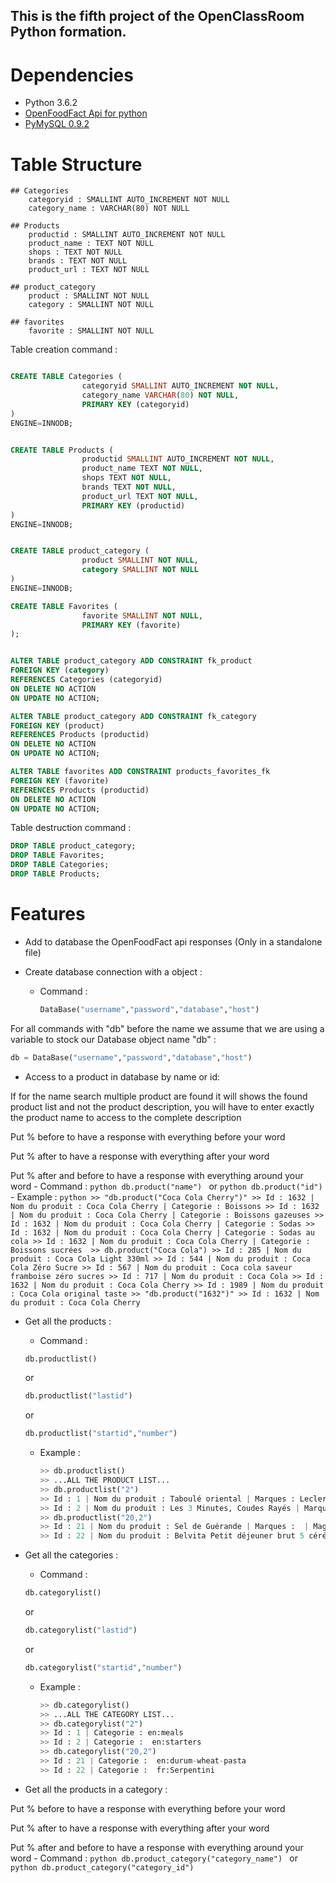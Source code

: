 ## This is the fifth project of the OpenClassRoom Python formation.

# Dependencies

- Python 3.6.2
- [OpenFoodFact Api for python](https://github.com/openfoodfacts/openfoodfacts-python)
- [PyMySQL 0.9.2](https://github.com/PyMySQL/PyMySQL)

# Table Structure

	## Categories
		categoryid : SMALLINT AUTO_INCREMENT NOT NULL 
		category_name : VARCHAR(80) NOT NULL

	## Products
		productid : SMALLINT AUTO_INCREMENT NOT NULL
		product_name : TEXT NOT NULL
		shops : TEXT NOT NULL
        brands : TEXT NOT NULL
        product_url : TEXT NOT NULL

    ## product_category
    	product : SMALLINT NOT NULL
    	category : SMALLINT NOT NULL

    ## favorites
    	favorite : SMALLINT NOT NULL


Table creation command :
```SQL

CREATE TABLE Categories (
                categoryid SMALLINT AUTO_INCREMENT NOT NULL,
                category_name VARCHAR(80) NOT NULL,
                PRIMARY KEY (categoryid)
)
ENGINE=INNODB;


CREATE TABLE Products (
                productid SMALLINT AUTO_INCREMENT NOT NULL,
                product_name TEXT NOT NULL,
                shops TEXT NOT NULL,
                brands TEXT NOT NULL,
                product_url TEXT NOT NULL,
                PRIMARY KEY (productid)
)
ENGINE=INNODB;


CREATE TABLE product_category (
                product SMALLINT NOT NULL,
                category SMALLINT NOT NULL
)
ENGINE=INNODB;

CREATE TABLE Favorites (
                favorite SMALLINT NOT NULL,
                PRIMARY KEY (favorite)
);


ALTER TABLE product_category ADD CONSTRAINT fk_product
FOREIGN KEY (category)
REFERENCES Categories (categoryid)
ON DELETE NO ACTION
ON UPDATE NO ACTION;

ALTER TABLE product_category ADD CONSTRAINT fk_category
FOREIGN KEY (product)
REFERENCES Products (productid)
ON DELETE NO ACTION
ON UPDATE NO ACTION;

ALTER TABLE favorites ADD CONSTRAINT products_favorites_fk
FOREIGN KEY (favorite)
REFERENCES Products (productid)
ON DELETE NO ACTION
ON UPDATE NO ACTION;
```

Table destruction command :
```SQL
DROP TABLE product_category;
DROP TABLE Favorites;
DROP TABLE Categories;
DROP TABLE Products;
```

# Features

- Add to database the OpenFoodFact api responses (Only in a standalone file)

- Create database connection with a object :

	- Command :
		```python
		DataBase("username","password","database","host")
		```

For all commands with "db" before the name we assume that we are using a variable to stock our Database object name "db" :
```python
db = DataBase("username","password","database","host")
```

- Access to a product in database by name or id:

If for the name search multiple product are found it will shows the found product list and not the product description, you will have to enter exactly the product name to access to the complete description 

Put % before to have a response with everything before your word

Put % after to have a response with everything after your word

Put % after and before to have a response with everything around your word 
	- Command :
		```python
		db.product("name")
		```
		or
		```python
		db.product("id")
		```
    - Example :
		```python
		>> "db.product("Coca Cola Cherry")"
		>> Id : 1632 | Nom du produit : Coca Cola Cherry | Categorie : Boissons
		>> Id : 1632 | Nom du produit : Coca Cola Cherry | Categorie : Boissons gazeuses
		>> Id : 1632 | Nom du produit : Coca Cola Cherry | Categorie : Sodas
		>> Id : 1632 | Nom du produit : Coca Cola Cherry | Categorie : Sodas au cola
		>> Id : 1632 | Nom du produit : Coca Cola Cherry | Categorie : Boissons sucrées 
		>> db.product("Coca Cola")
		>> Id : 285 | Nom du produit : Coca Cola Light 330ml
		>> Id : 544 | Nom du produit : Coca Cola Zéro Sucre
		>> Id : 567 | Nom du produit : Coca cola saveur framboise zéro sucres
		>> Id : 717 | Nom du produit : Coca Cola
		>> Id : 1632 | Nom du produit : Coca Cola Cherry
		>> Id : 1989 | Nom du produit : Coca Cola original taste
		>> "db.product("1632")"
		>> Id : 1632 | Nom du produit : Coca Cola Cherry
		```

- Get all the products :

	- Command : 
	```python
	db.productlist()
	``` 
	or
	```python
	db.productlist("lastid")
	``` 
	or
	```python
	db.productlist("startid","number")
	``` 

	- Example :
		```python
		>> db.productlist()
		>> ...ALL THE PRODUCT LIST...
		>> db.productlist("2")
		>> Id : 1 | Nom du produit : Taboulé oriental | Marques : Leclerc, Franprix, Magasins U | Magasins : Bonduelle
		>> Id : 2 | Nom du produit : Les 3 Minutes, Coudes Rayés | Marques : Carrefour, Magasins U | Magasins : Panzani,Ebro Foods
		>> db.productlist("20,2")
		>> Id : 21 | Nom du produit : Sel de Guérande | Marques :  | Magasins : Reflets de France
		>> Id : 22 | Nom du produit : Belvita Petit déjeuner brut 5 céréales | Marques : Magasins U | Magasins : LU,Mondelez 
		```

- Get all the categories :

	- Command : 
	```python
	db.categorylist()
	``` 
	or
	```python
	db.categorylist("lastid")
	``` 
	or
	```python
	db.categorylist("startid","number")
	``` 

	- Example :
		```python
		>> db.categorylist()
		>> ...ALL THE CATEGORY LIST...
		>> db.categorylist("2")
		>> Id : 1 | Categorie : en:meals
		>> Id : 2 | Categorie :  en:starters
		>> db.categorylist("20,2")
		>> Id : 21 | Categorie :  en:durum-wheat-pasta
		>> Id : 22 | Categorie :  fr:Serpentini
		```

- Get all the products in a category :

Put % before to have a response with everything before your word

Put % after to have a response with everything after your word

Put % after and before to have a response with everything around your word 
	- Command : 
	```python
	db.product_category("category_name")
	``` 
	or
	```python
	db.product_category("category_id")
	``` 

